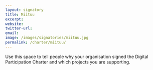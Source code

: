 ```yaml
---
layout: signatory
title: Miituu
excerpt: 
website: 
twitter-url:
email: 
image: /images/signatories/miituu.jpg
permalink: /charter/miituu/
---
```


Use this space to tell people why your organisation signed the Digital Participation Charter and which projects you are supporting.